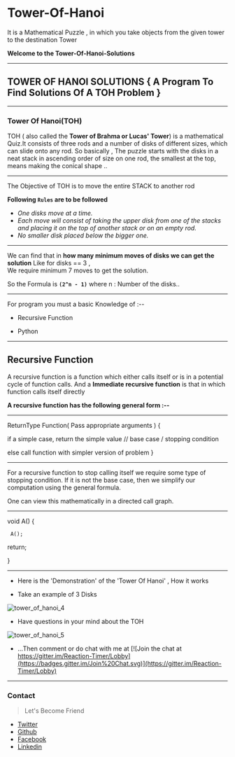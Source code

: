 # Tower-Of-Hanoi
It is a Mathematical Puzzle , in which you take objects from the given tower to the destination Tower 

**Welcome to the Tower-Of-Hanoi-Solutions**

***

## **TOWER OF HANOI SOLUTIONS**  { A Program To Find Solutions Of A TOH Problem }

***
### **Tower Of Hanoi(TOH)**

TOH ( also called the **Tower of Brahma or Lucas' Tower**) is a mathematical Quiz.It consists of three rods and a number of disks of different sizes, which can slide onto any rod. So basically ,  The puzzle starts with the disks in a neat stack in ascending order of size on one rod, the smallest at the top, means making the conical shape .. 

***
The Objective of TOH is to move the entire STACK to another rod 

**Following `Rules` are to be followed**

* _One disks move at a time._
* _Each move will consist of taking the upper disk from one of the stacks and placing it on the top of another stack or on 
   an empty rod._
* _No smaller disk placed below the bigger one._

***
We can find that in **how many minimum moves of disks we can get the solution**
Like for disks == 3 ,<br>
We require  minimum 7 moves to get the solution.

So the Formula is **`(2^n - 1)`**
where n : Number of the disks.. 

***
For program you must a basic Knowledge of :--
* Recursive Function

* Python 

*** 

## **Recursive Function**

A recursive function is a function which either calls itself or is in a potential cycle of function calls.
And a **Immediate recursive function** is that in which function calls itself directly

**A recursive function has the following general form :--**

***

ReturnType Function( Pass appropriate arguments ) {

  if a simple case, return the simple value   // base case / stopping condition

  else call function with simpler version of problem 
}

***

For a recursive function to stop calling itself we require some type of stopping condition.  If it is not the base case, then we simplify our computation using the general formula.

One can view this mathematically in a directed call graph.

***

void A() { 

     A(); 

  return; 
 
}

***

* Here is the 'Demonstration' of the 'Tower Of Hanoi' , How it works 

* Take an example of 3 Disks

![tower_of_hanoi_4](https://user-images.githubusercontent.com/34159717/44943897-a4e21580-adeb-11e8-80ab-2d96b5d3812c.gif)

* Have questions in your mind about the TOH

![tower_of_hanoi_5](https://media.giphy.com/media/KunD7Kwgt7LvG/giphy.gif)

* ...Then comment or do chat with me at  [![Join the chat at https://gitter.im/Reaction-Timer/Lobby](https://badges.gitter.im/Join%20Chat.svg)](https://gitter.im/Reaction-Timer/Lobby)

***

### Contact
> Let's Become Friend 
- [Twitter](https://twitter.com/varshney_vidit)
- [Github](https://github.com/viditvarshney)
- [Facebook](https://www.facebook.com/vidit.varshney222)
- [Linkedin](https://www.linkedin.com/in/vidit-varshney/)



